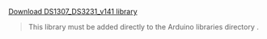 [Download DS1307_DS3231_v141 library](http://giltesa.com/wp-content/uploads/2012/09/DS1307_DS3231_v1.4.1.zip "library")
> This library must be added directly to the Arduino libraries directory .
